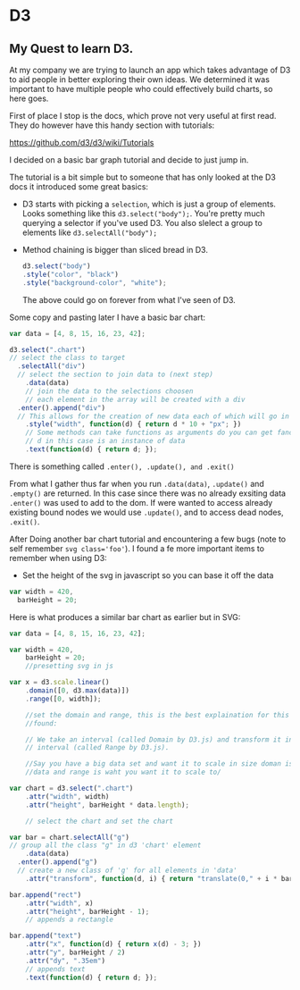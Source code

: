# D3

## My Quest to learn D3.

At my company we are trying to launch an app which takes advantage of D3 to
aid people in better exploring their own ideas.  We determined it was important
to have multiple people who could effectively build charts, so here goes.

First of place I stop is the docs, which prove not very useful at first read.
They do however have this handy section with tutorials:

https://github.com/d3/d3/wiki/Tutorials

I decided on a basic bar graph tutorial and decide to just jump in.

The tutorial is a bit simple but to someone that has only looked at the D3 docs
it introduced some great basics:

*  D3 starts with picking a `selection`, which is just a group of elements.
  Looks something like this `d3.select("body");`.  You're pretty much querying
  a selector if you've used D3. You also slelect a group to elements like
  ``d3.selectAll("body");``

* Method chaining is bigger than sliced bread in D3.
  ```js
  d3.select("body")
  .style("color", "black")
  .style("background-color", "white");
  ```
  The above could go on forever from what I've seen of D3.

Some copy and pasting later I have a basic bar chart:

```js
var data = [4, 8, 15, 16, 23, 42];

d3.select(".chart")
// select the class to target
  .selectAll("div")
  // select the section to join data to (next step)
    .data(data)
    // join the data to the selections choosen
    // each element in the array will be created with a div
  .enter().append("div")
  // This allows for the creation of new data each of which will go in a div
    .style("width", function(d) { return d * 10 + "px"; })
    // Some methods can take functions as arguments do you can get fancy
    // d in this case is an instance of data
    .text(function(d) { return d; });
```

There is something called `.enter(), .update(), and .exit()`

From what I gather thus far when you run `.data(data)`, `.update()` and `.empty()`
are returned.  In this case since there was no already exsiting data `.enter()`
was used to add to the dom. If were wanted to access already existing bound nodes
we would use `.update()`, and to access dead nodes, `.exit()`.

After Doing another bar chart tutorial and encountering a few bugs (note to self
remember `svg class='foo'`). I found a fe more important items to remember when
using D3:

*  Set the height of the svg in javascript so you can base it off the data
  ```js
  var width = 420,
    barHeight = 20;
  ```

Here is what produces a similar bar chart as earlier but in SVG:

```js
var data = [4, 8, 15, 16, 23, 42];

var width = 420,
    barHeight = 20;
    //presetting svg in js

var x = d3.scale.linear()
    .domain([0, d3.max(data)])
    .range([0, width]);

    //set the domain and range, this is the best explaination for this I've
    //found:

    // We take an interval (called Domain by D3.js) and transform it into a new
    // interval (called Range by D3.js).

    //Say you have a big data set and want it to scale in size doman is the big
    //data and range is waht you want it to scale to/

var chart = d3.select(".chart")
    .attr("width", width)
    .attr("height", barHeight * data.length);

    // select the chart and set the chart

var bar = chart.selectAll("g")
// group all the class "g" in d3 'chart' element
    .data(data)
  .enter().append("g")
  // create a new class of 'g' for all elements in 'data'
    .attr("transform", function(d, i) { return "translate(0," + i * barHeight + ")"; });

bar.append("rect")
    .attr("width", x)
    .attr("height", barHeight - 1);
    // appends a rectangle

bar.append("text")
    .attr("x", function(d) { return x(d) - 3; })
    .attr("y", barHeight / 2)
    .attr("dy", ".35em")
    // appends text
    .text(function(d) { return d; });
```

